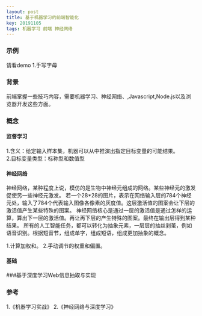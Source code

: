 ```yaml
---
layout: post
title: 基于机器学习的前端智能化
key: 20191105
tags: 机器学习 前端 神经网络
---   
```

### 示例
请看demo
1.手写字母
### 背景
  前端掌握一些技巧内容，需要机器学习、神经网络、,Javascript,Node.js以及浏览器开发这些方面。



### 概念
#### 监督学习
1.含义：给定输入样本集，机器可以从中推演出指定目标变量的可能结果。  
2.目标变量类型：标称型和数值型

#### 神经网络
   神经网络，某种程度上说，模仿的是生物中神经元组成的网络。某些神经元的激发促使另一些神经元激发。
   若一个28*28的图片，表示在网络输入层的784个神经元处，输入了784个代表输入图像各像素的灰度值。这层激活值的图案会让下层的激活值产生某些特殊的图案。
   神经网络核心是通过一层的激活值是通过怎样的运算，算出下一层的激活值。再让再下层的产生特殊的图案。最终在输出层得到某种结果。
   所有的人工智能任务，都可以转化为抽象元素，一层层的抽丝剥茧，例如语音识别。根据短音节，组成单字，组成短语，组成更加抽象的概念。
   
   1.计算加权和。
   2.手动调节的权重和偏置。  
   
#### 基础  
   
###基于深度学习Web信息抽取与实现
   
### 参考
1.《机器学习实战》
2.《神经网络与深度学习》